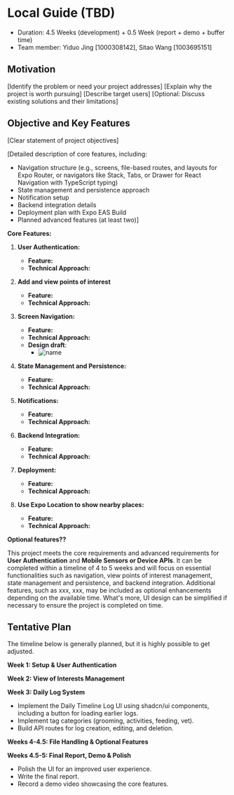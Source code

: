 # Local Guide (TBD)

* Duration: 4.5 Weeks (development) + 0.5 Week (report + demo + buffer time)
* Team member: Yiduo Jing [1000308142], Sitao Wang [1003695151]

## Motivation
[Identify the problem or need your project addresses]
[Explain why the project is worth pursuing]
[Describe target users]
[Optional: Discuss existing solutions and their limitations]


## Objective and Key Features
[Clear statement of project objectives]

[Detailed description of core features, including:
- Navigation structure (e.g., screens, file-based routes, and layouts for Expo Router, or navigators like Stack, Tabs, or Drawer for React Navigation with TypeScript typing)
- State management and persistence approach
- Notification setup
- Backend integration details
- Deployment plan with Expo EAS Build
- Planned advanced features (at least two)]

**Core Features:**

1. **User Authentication:**
   - **Feature:** 
   - **Technical Approach:**

2. **Add and view points of interest**
   - **Feature:**
   - **Technical Approach:** 

3. **Screen Navigation:**
   - **Feature:** 
   - **Technical Approach:**
   - **Design draft**:
     - ![name](link)

4. **State Management and Persistence:**
   - **Feature:**
   - **Technical Approach:**

5. **Notifications:**
   - **Feature:**
   - **Technical Approach:**

6. **Backend Integration:**
   - **Feature:**
   - **Technical Approach:**

7. **Deployment:**  
   - **Feature:**
   - **Technical Approach:**

8. **Use Expo Location to show nearby places:**
   - **Feature:**
   - **Technical Approach:**

**Optional features??**

This project meets the core requirements and advanced requirements for **User Authentication** and **Mobile Sensors or Device APIs**. It can be completed within a timeline of 4 to 5 weeks and will focus on essential functionalities such as navigation, view points of interest management, state management and persistence, and backend integration. Additional features, such as xxx, xxx, may be included as optional enhancements depending on the available time. What's more, UI design can be simplified if necessary to ensure the project is completed on time.

## Tentative Plan
The timeline below is generally planned, but it is highly possible to get adjusted.

**Week 1: Setup & User Authentication**


**Week 2: View of Interests Management**


**Week 3: Daily Log System**
- Implement the Daily Timeline Log UI using shadcn/ui components, including a button for loading earlier logs.
- Implement tag categories (grooming, activities, feeding, vet).
- Build API routes for log creation, editing, and deletion.

**Weeks 4-4.5: File Handling & Optional Features**


**Weeks 4.5-5: Final Report, Demo & Polish**
- Polish the UI for an improved user experience.
- Write the final report.
- Record a demo video showcasing the core features.